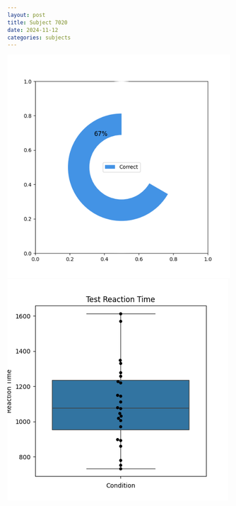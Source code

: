 ```yaml
---
layout: post
title: Subject 7020
date: 2024-11-12
categories: subjects
---
```


![](data/7020/run-12/7020_FN_acc_test.png)
![](data/7020/run-12/7020_FN_rt.png)
